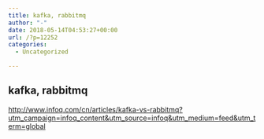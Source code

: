 ```yaml
---
title: kafka, rabbitmq
author: "-"
date: 2018-05-14T04:53:27+00:00
url: /?p=12252
categories:
  - Uncategorized

---
```

## kafka, rabbitmq
http://www.infoq.com/cn/articles/kafka-vs-rabbitmq?utm_campaign=infoq_content&utm_source=infoq&utm_medium=feed&utm_term=global